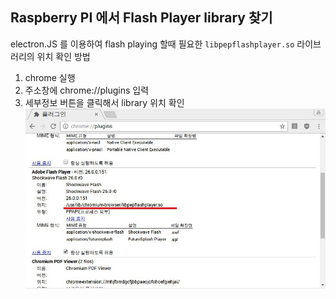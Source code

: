 ## Raspberry PI 에서 Flash Player library 찾기
electron.JS 를 이용하여 flash playing 할때 필요한 `libpepflashplayer.so` 라이브러리의 위치 확인 방법

1. chrome 실행
1. 주소창에 chrome://plugins 입력
1. 세부정보 버튼을 클릭해서 library 위치 확인
![chrome plugins 확인](/assets/img/libpepflashplayer.jpg)
